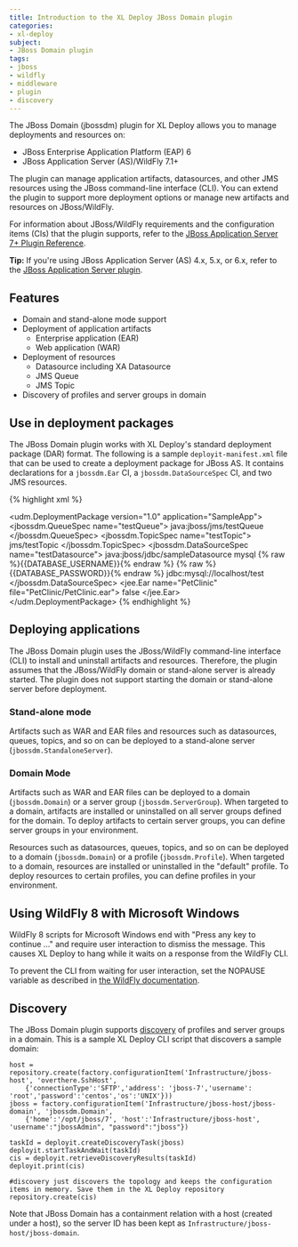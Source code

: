 ```yaml
---
title: Introduction to the XL Deploy JBoss Domain plugin
categories:
- xl-deploy
subject:
- JBoss Domain plugin
tags:
- jboss
- wildfly
- middleware
- plugin
- discovery
---
```


The JBoss Domain (jbossdm) plugin for XL Deploy allows you to manage deployments and resources on:

* JBoss Enterprise Application Platform (EAP) 6
* JBoss Application Server (AS)/WildFly 7.1+

The plugin can manage application artifacts, datasources, and other JMS resources using the JBoss command-line interface (CLI). You can extend the plugin to support more deployment options or manage new artifacts and resources on JBoss/WildFly.

For information about JBoss/WildFly requirements and the configuration items (CIs) that the plugin supports, refer to the [JBoss Application Server 7+ Plugin Reference](/xl-deploy/latest/jbossDomainPluginManual.html).

**Tip:** If you're using JBoss Application Server (AS) 4.x, 5.x, or 6.x, refer to the [JBoss Application Server plugin](/xl-deploy/concept/jboss-application-server-plugin.html).

## Features

* Domain and stand-alone mode support
* Deployment of application artifacts
    * Enterprise application (EAR)
    * Web application (WAR)
* Deployment of resources
    * Datasource including XA Datasource
    * JMS Queue
    * JMS Topic
* Discovery of profiles and server groups in domain

## Use in deployment packages

The JBoss Domain plugin works with XL Deploy's standard deployment package (DAR) format. The following is a sample `deployit-manifest.xml` file that can be used to create a deployment package for JBoss AS. It contains declarations for a `jbossdm.Ear` CI, a `jbossdm.DataSourceSpec` CI, and two JMS resources.

{% highlight xml %}
<?xml version="1.0" encoding="UTF-8"?>
<udm.DeploymentPackage version="1.0" application="SampleApp">
  <deployables>
    <jbossdm.QueueSpec name="testQueue">
      <jndiName>java:jboss/jms/testQueue</jndiName>
    </jbossdm.QueueSpec>
    <jbossdm.TopicSpec name="testTopic">
      <jndiName>jms/testTopic</jndiName>
    </jbossdm.TopicSpec>
    <jbossdm.DataSourceSpec name="testDatasource">
      <jndiName>java:jboss/jdbc/sampleDatasource</jndiName>
      <driverName>mysql</driverName>
      <username>{% raw %}{{DATABASE_USERNAME}}{% endraw %}</username>
      <password>{% raw %}{{DATABASE_PASSWORD}}{% endraw %}</password>
      <connectionUrl>jdbc:mysql://localhost/test</connectionUrl>
      <connectionProperties />
    </jbossdm.DataSourceSpec>
    <jee.Ear name="PetClinic" file="PetClinic/PetClinic.ear">
      <scanPlaceholders>false</scanPlaceholders>
    </jee.Ear>
  </deployables>
</udm.DeploymentPackage>
{% endhighlight %}

## Deploying applications

The JBoss Domain plugin uses the JBoss/WildFly command-line interface (CLI) to install and uninstall artifacts and resources. Therefore, the plugin assumes that the JBoss/WildFly domain or stand-alone server is already started. The plugin does not support starting the domain or stand-alone server before deployment.

### Stand-alone mode

Artifacts such as WAR and EAR files and resources such as datasources, queues, topics, and so on can be deployed to a stand-alone server (`jbossdm.StandaloneServer`).

### Domain Mode

Artifacts such as WAR and EAR files can be deployed to a domain (`jbossdm.Domain`) or a server group (`jbossdm.ServerGroup`). When targeted to a domain, artifacts are installed or uninstalled on all server groups defined for the domain. To deploy artifacts to certain server groups, you can define server groups in your environment.

Resources such as datasources, queues, topics, and so on can be deployed to a domain (`jbossdm.Domain`) or a profile (`jbossdm.Profile`). When targeted to a domain, resources are installed or uninstalled in the "default" profile. To deploy resources to certain profiles, you can define profiles in your environment.

## Using WildFly 8 with Microsoft Windows

WildFly 8 scripts for Microsoft Windows end with "Press any key to continue ..." and require user interaction to dismiss the message. This causes XL Deploy to hang while it waits on a response from the WildFly CLI.

To prevent the CLI from waiting for user interaction, set the NOPAUSE variable as described in [the WildFly documentation](https://docs.jboss.org/author/display/WFLY8/CLI+Recipes?_sscc=t#CLIRecipes-Windowsand%22Pressanykeytocontinue...%22issue).

## Discovery

The JBoss Domain plugin supports [discovery](/xl-deploy/how-to/discover-middleware.html) of profiles and server groups in a domain. This is a sample XL Deploy CLI script that discovers a sample domain:

    host = repository.create(factory.configurationItem('Infrastructure/jboss-host', 'overthere.SshHost',
        {'connectionType':'SFTP','address': 'jboss-7','username': 'root','password':'centos','os':'UNIX'}))
    jboss = factory.configurationItem('Infrastructure/jboss-host/jboss-domain', 'jbossdm.Domain',
        {'home':'/opt/jboss/7', 'host':'Infrastructure/jboss-host', 'username':"jbossAdmin", "password":"jboss"})

    taskId = deployit.createDiscoveryTask(jboss)
    deployit.startTaskAndWait(taskId)
    cis = deployit.retrieveDiscoveryResults(taskId)
    deployit.print(cis)

    #discovery just discovers the topology and keeps the configuration items in memory. Save them in the XL Deploy repository
    repository.create(cis)

Note that JBoss Domain has a containment relation with a host (created under a host), so the server ID has been kept as `Infrastructure/jboss-host/jboss-domain`.

